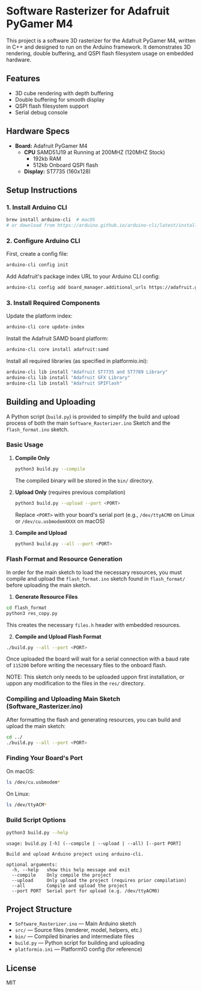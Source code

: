 # Software Rasterizer for Adafruit PyGamer M4

This project is a software 3D rasterizer for the Adafruit PyGamer M4, written in C++ and designed to run on the Arduino framework. It demonstrates 3D rendering, double buffering, and QSPI flash filesystem usage on embedded hardware.

## Features
- 3D cube rendering with depth buffering
- Double buffering for smooth display
- QSPI flash filesystem support
- Serial debug console

## Hardware Specs
- **Board:** Adafruit PyGamer M4
  - **CPU** SAMD51J19 at Running at 200MHZ (120MHZ Stock)
    - 192kb RAM
    - 512kb Onboard QSPI flash
  - **Display:** ST7735 (160x128)

## Setup Instructions

### 1. Install Arduino CLI
```sh
brew install arduino-cli  # macOS
# or download from https://arduino.github.io/arduino-cli/latest/installation/
```

### 2. Configure Arduino CLI
First, create a config file:
```sh
arduino-cli config init
```

Add Adafruit's package index URL to your Arduino CLI config:
```sh
arduino-cli config add board_manager.additional_urls https://adafruit.github.io/arduino-board-index/package_adafruit_index.json
```

### 3. Install Required Components
Update the platform index:
```sh
arduino-cli core update-index
```

Install the Adafruit SAMD board platform:
```sh
arduino-cli core install adafruit:samd
```

Install all required libraries (as specified in platformio.ini):
```sh
arduino-cli lib install "Adafruit ST7735 and ST7789 Library"
arduino-cli lib install "Adafruit GFX Library"
arduino-cli lib install "Adafruit SPIFlash"
```

## Building and Uploading
A Python script (`build.py`) is provided to simplify the build and upload process of both the main ```Software_Rasterizer.ino``` Sketch and the ```flash_format.ino``` sketch.

### Basic Usage

1. **Compile Only**
   ```sh
   python3 build.py --compile
   ```
   The compiled binary will be stored in the `bin/` directory.

2. **Upload Only** (requires previous compilation)
   ```sh
   python3 build.py --upload --port <PORT>
   ```
   Replace `<PORT>` with your board's serial port (e.g., `/dev/ttyACM0` on Linux or `/dev/cu.usbmodemXXXX` on macOS)

3. **Compile and Upload**
   ```sh
   python3 build.py --all --port <PORT>
   ```

### Flash Format and Resource Generation
In order for the main sketch to load the necessary resources, you must compile and upload the ```flash_format.ino``` sketch found in ```flash_format/``` before uploading the main sketch.

1. **Generate Resource Files**
  ```sh
  cd flash_format
  python3 res_copy.py
  ```
  This creates the necessary `files.h` header with embedded resources.

2. **Compile and Upload Flash Format**
  ```sh
  ./build.py --all --port <PORT>
  ```
  Once uploaded the board will wait for a serial connection with a baud rate of ```115200``` before writing the necessary files to the onboard flash.

  NOTE: This sketch only needs to be uploaded uppon first installation, or uppon any modification to the files in the ```res/``` directory.

### Compiling and Uploading Main Sketch (Software_Rasterizer.ino)

After formatting the flash and generating resources, you can build and upload the main sketch:

```sh
cd ../
./build.py --all --port <PORT>
```

### Finding Your Board's Port

On macOS:
```sh
ls /dev/cu.usbmodem*
```

On Linux:
```sh
ls /dev/ttyACM*
```

### Build Script Options
```sh
python3 build.py --help
```

```
usage: build.py [-h] (--compile | --upload | --all) [--port PORT]

Build and upload Arduino project using arduino-cli.

optional arguments:
  -h, --help   show this help message and exit
  --compile    Only compile the project
  --upload     Only upload the project (requires prior compilation)
  --all        Compile and upload the project
  --port PORT  Serial port for upload (e.g. /dev/ttyACM0)
```

## Project Structure
- `Software_Rasterizer.ino` — Main Arduino sketch
- `src/` — Source files (renderer, model, helpers, etc.)
- `bin/` — Compiled binaries and intermediate files
- `build.py` — Python script for building and uploading
- `platformio.ini` — PlatformIO config (for reference)

## License
MIT

